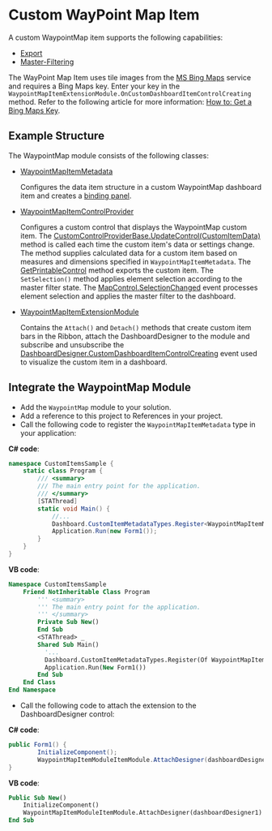 # Custom WayPoint Map Item

A custom WaypointMap item supports the following capabilities:

* [Export](http://docs.devexpress.devx/Dashboard/15187/winforms-dashboard/winforms-designer/create-dashboards-in-the-winforms-designer/printing-and-exporting?v=21.1&p=netframework)
* [Master-Filtering](http://docs.devexpress.devx/Dashboard/15702/winforms-dashboard/winforms-designer/create-dashboards-in-the-winforms-designer/interactivity/master-filtering?v=21.1)
 

The WayPoint Map Item uses tile images from the [MS Bing Maps](https://www.bing.com/maps/) service and requires a Bing Maps key. Enter your key in the `WaypointMapItemExtensionModule.OnCustomDashboardItemControlCreating` method. 
Refer to the following article for more information: [How to: Get a Bing Maps Key](https://docs.devexpress.com/WindowsForms/15102/controls-and-libraries/map-control/examples/general/how-to-get-a-bing-maps-key).


## Example Structure

The WaypointMap module consists of the following classes:

* [WaypointMapItemMetadata](WaypointMapItemMetadata.cs)

    Configures the data item structure in a custom WaypointMap dashboard item and creates a [binding panel](http://docs.devexpress.devx/Dashboard/15622/winforms-dashboard/winforms-designer/ui-elements/data-items-pane?v=21.1). 

* [WaypointMapItemControlProvider](WaypointMapItemControlProvider.cs)

    Configures a custom control that displays the WaypointMap custom item. The [CustomControlProviderBase.UpdateControl(CustomItemData)](http://docs.devexpress.devx/Dashboard/DevExpress.DashboardWin.CustomControlProviderBase.UpdateControl(DevExpress.DashboardCommon.CustomItemData)?v=21.1&p=netframework) method is called each time the custom item's data or settings change. The method supplies calculated data for a custom item based on measures and dimensions specified in `WaypointMapItemMetadata`. The [GetPrintableControl](http://docs.devexpress.devx/Dashboard/DevExpress.DashboardWin.CustomControlProviderBase.GetPrintableControl(DevExpress.DashboardCommon.CustomItemData-DevExpress.DashboardCommon.CustomItemExportInfo)?v=21.1&p=netframework) method exports the custom item. 
The `SetSelection()` method applies element selection according to the master filter state. The [MapControl.SelectionChanged](http://docs.devexpress.devx/WindowsForms/DevExpress.XtraMap.MapControl.SelectionChanged?p=netframework) event processes element selection and applies the master filter to the dashboard.


* [WaypointMapItemExtensionModule](WaypointMapItemExtensionModule.cs)

    Contains the `Attach()` and `Detach()` methods that create custom item bars in the Ribbon, attach the DashboardDesigner to the module and subscribe and unsubscribe the [DashboardDesigner.CustomDashboardItemControlCreating](xref:DevExpress.DashboardWin.DashboardDesigner.CustomDashboardItemControlCreating) event used to visualize the custom item in a dashboard.

## Integrate the WaypointMap Module 

* Add the `WaypointMap` module to your solution.
* Add a reference to this project to References in your project.
* Call the following code to register the `WaypointMapItemMetadata` type in your application:

**C# code**:
```csharp
namespace CustomItemsSample {
    static class Program {
        /// <summary>
        /// The main entry point for the application.
        /// </summary>
        [STAThread]
        static void Main() {
            //...
            Dashboard.CustomItemMetadataTypes.Register<WaypointMapItemMetadata>();
            Application.Run(new Form1());
        }
    }
}
```

**VB code**: 
```vb
Namespace CustomItemsSample
    Friend NotInheritable Class Program
        ''' <summary>
        ''' The main entry point for the application.
        ''' </summary>
        Private Sub New()
        End Sub
        <STAThread> _
        Shared Sub Main()
          '...
          Dashboard.CustomItemMetadataTypes.Register(Of WaypointMapItemMetadata)()
          Application.Run(New Form1())
        End Sub
    End Class
End Namespace
```
* Call the following code to attach the extension to the DashboardDesigner control:

**C# code**:
```csharp
public Form1() {
        InitializeComponent();
        WaypointMapItemModuleItemModule.AttachDesigner(dashboardDesigner1);
}
``` 

**VB code**: 
```vb
Public Sub New()
	InitializeComponent()
	WaypointMapItemModuleItemModule.AttachDesigner(dashboardDesigner1)
End Sub
```
